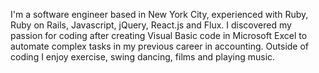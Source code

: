 <p>I'm a software engineer based in New York City, experienced with Ruby, Ruby on Rails, Javascript, jQuery, React.js and Flux. I discovered my passion for coding after creating Visual Basic code in Microsoft Excel to automate complex tasks in my previous career in accounting. Outside of coding I enjoy exercise, swing dancing, films and playing music. </p>
